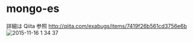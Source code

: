 # mongo-es


詳細は Qiita 参照
http://qiita.com/exabugs/items/7419f26b561cd3756e6b
![2015-11-16 1 34 37](https://cloud.githubusercontent.com/assets/1234874/11169690/4590b3d8-8c02-11e5-8f65-ac89acf16526.png)
